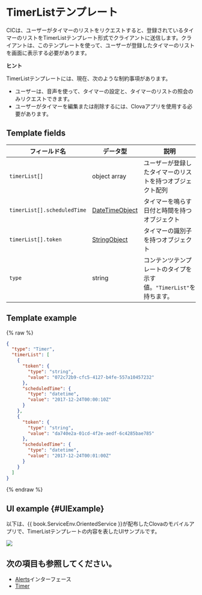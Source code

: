 # TimerListテンプレート
CICは、ユーザーがタイマーのリストをリクエストすると、登録されているタイマーのリストをTimerListテンプレート形式でクライアントに送信します。クライアントは、このテンプレートを使って、ユーザーが登録したタイマーのリストを画面に表示する必要があります。

<div class="tip">
<p><strong>ヒント</strong></p>
<p>TimerListテンプレートには、現在、次のような制約事項があります。</p>
<ul>
  <li>ユーザーは、音声を使って、タイマーの設定と、タイマーのリストの照会のみリクエストできます。</li>
  <li>ユーザーがタイマーを編集または削除するには、Clovaアプリを使用する必要があります。</li>
</ul>
</div>

## Template fields

| フィールド名       | データ型    | 説明                     |
|---------------|---------|-----------------------------|
| `timerList[]`               | object array  | ユーザーが登録したタイマーのリストを持つオブジェクト配列                                                                                         |
| `timerList[].scheduledTime` | [DateTimeObject](/Develop/References/ContentTemplates/Shared_Objects.md#DateTimeObject) | タイマーを鳴らす日付と時間を持つオブジェクト                    |
| `timerList[].token`         | [StringObject](/Develop/References/ContentTemplates/Shared_Objects.md#StringObject)     | タイマーの識別子を持つオブジェクト                             |
| `type`                      | string                                                                              | コンテンツテンプレートのタイプを示す値。`"TimerList"`を持ちます。      |

## Template example

{% raw %}

```json
{
  "type": "Timer",
  "timerList": [
    {
      "token": {
        "type": "string",
        "value": "072c72b9-cfc5-4127-b4fe-557a10457232"
      },
      "scheduledTime": {
        "type": "datetime",
        "value": "2017-12-24T00:00:10Z"
      }
    },
    {
      "token": {
        "type": "string",
        "value": "da740e2a-01cd-4f2e-aedf-6c4285bae785"
      },
      "scheduledTime": {
        "type": "datetime",
        "value": "2017-12-24T00:01:00Z"
      }
    }
  ]
}
```

{% endraw %}

## UI example {#UIExample}

以下は、{{ book.ServiceEnv.OrientedService }}が配布したClovaのモバイルアプリで、TimerListテンプレートの内容を表したUIサンプルです。

![](/Develop/Assets/Images/Content_Template-TimerList.png)

## 次の項目も参照してください。
* [Alerts](/Develop/References/CICInterface/Alerts.md)インターフェース
* [Timer](/Develop/References/ContentTemplates/Timer.md)
